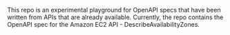This repo is an experimental playground for OpenAPI specs that have been written from APIs that are already available. Currently, the repo contains the OpenAPI spec for the Amazon EC2 API - DescribeAvailabilityZones.
